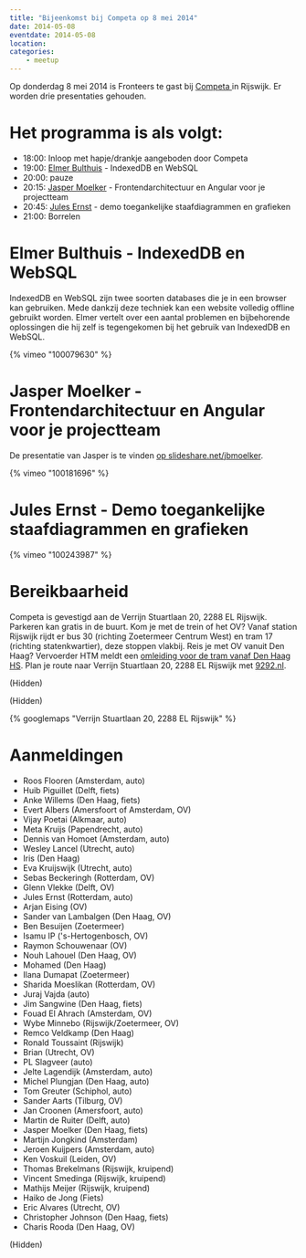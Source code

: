 ```yaml
---
title: "Bijeenkomst bij Competa op 8 mei 2014"
date: 2014-05-08
eventdate: 2014-05-08
location: 
categories: 
    - meetup
---
```

Op donderdag 8 mei 2014 is Fronteers te gast bij [Competa ](http://www.competa.com/) in Rijswijk. Er worden drie presentaties gehouden.

# Het programma is als volgt:

* 18:00: Inloop met hapje/drankje aangeboden door Competa
* 19:00: [Elmer Bulthuis](https://twitter.com/elmerbulthuis) - IndexedDB en WebSQL
* 20:00: pauze
* 20:15: [Jasper Moelker](https://twitter.com/jbmoelker) - Frontendarchitectuur en Angular voor je projectteam
* 20:45: [Jules Ernst](https://twitter.com/JulezRulez) - demo toegankelijke staafdiagrammen en grafieken
* 21:00: Borrelen

# Elmer Bulthuis - IndexedDB en WebSQL

IndexedDB en WebSQL zijn twee soorten databases die je in een browser kan gebruiken. Mede dankzij deze techniek kan een website volledig offline gebruikt worden. Elmer vertelt over een aantal problemen en bijbehorende oplossingen die hij zelf is tegengekomen bij het gebruik van IndexedDB en WebSQL.

{% vimeo "100079630" %}

# Jasper Moelker - Frontendarchitectuur en Angular voor je projectteam

De presentatie van Jasper is te vinden [op slideshare.net/jbmoelker](http://www.slideshare.net/jbmoelker/voorhoede-frontend-architecture).

{% vimeo "100181696" %}

# Jules Ernst - Demo toegankelijke staafdiagrammen en grafieken

{% vimeo "100243987" %}

# Bereikbaarheid

Competa is gevestigd aan de Verrijn Stuartlaan 20, 2288 EL Rijswijk. Parkeren kan gratis in de buurt. 
Kom je met de trein of het OV? Vanaf station Rijswijk rijdt er bus 30 (richting Zoetermeer Centrum West) en tram 17 (richting statenkwartier), deze stoppen vlakbij. Reis je met OV vanuit Den Haag? Vervoerder HTM meldt een [omleiding voor de tram vanaf Den Haag HS](http://www.htm.nl/reisinformatie/wijzigingen/omleiding-tram-bij-station-hs-van-28-april-tm-25-mei/). 
Plan je route naar Verrijn Stuartlaan 20, 2288 EL Rijswijk met [9292.nl](http://9292.nl/).

(Hidden)

(Hidden)

{% googlemaps "Verrijn Stuartlaan 20, 2288 EL Rijswijk" %}

# Aanmeldingen

* Roos Flooren (Amsterdam, auto)
* Huib Piguillet (Delft, fiets)
* Anke Willems (Den Haag, fiets)
* Evert Albers (Amersfoort of Amsterdam, OV)
* Vijay Poetai (Alkmaar, auto)
* Meta Kruijs (Papendrecht, auto)
* Dennis van Homoet (Amsterdam, auto)
* Wesley Lancel (Utrecht, auto)
* Iris (Den Haag)
* Eva Kruijswijk (Utrecht, auto)
* Sebas Beckeringh (Rotterdam, OV)
* Glenn Vlekke (Delft, OV)
* Jules Ernst (Rotterdam, auto)
* Arjan Eising (OV)
* Sander van Lambalgen (Den Haag, OV)
* Ben Besuijen (Zoetermeer)
* Isamu IP ('s-Hertogenbosch, OV)
* Raymon Schouwenaar (OV)
* Nouh Lahouel (Den Haag, OV)
* Mohamed (Den Haag)
* Ilana Dumapat (Zoetermeer)
* Sharida Moeslikan (Rotterdam, OV)
* Juraj Vajda (auto)
* Jim Sangwine (Den Haag, fiets)
* Fouad El Ahrach (Amsterdam, OV)
* Wybe Minnebo (Rijswijk/Zoetermeer, OV)
* Remco Veldkamp (Den Haag)
* Ronald Toussaint (Rijswijk)
* Brian (Utrecht, OV)
* PL Slagveer (auto)
* Jelte Lagendijk (Amsterdam, auto)
* Michel Plungjan (Den Haag, auto)
* Tom Greuter (Schiphol, auto)
* Sander Aarts (Tilburg, OV)
* Jan Croonen (Amersfoort, auto)
* Martin de Ruiter (Delft, auto)
* Jasper Moelker (Den Haag, fiets)
* Martijn Jongkind (Amsterdam)
* Jeroen Kuijpers (Amsterdam, auto)
* Ken Voskuil (Leiden, OV)
* Thomas Brekelmans (Rijswijk, kruipend)
* Vincent Smedinga (Rijswijk, kruipend)
* Mathijs Meijer (Rijswijk, kruipend)
* Haiko de Jong (Fiets)
* Eric Alvares (Utrecht, OV)
* Christopher Johnson (Den Haag, fiets)
* Charis Rooda (Den Haag, OV)

(Hidden)